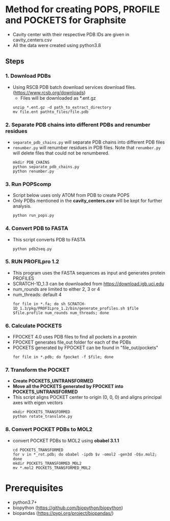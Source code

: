 # Method for creating POPS, PROFILE and POCKETS for Graphsite

* Cavity center with their respective PDB IDs are given in cavity_centers.csv
* All the data were created using python3.8

## **Steps**

### 1. Download PDBs
* Using RSCB PDB batch download services download files. (https://www.rcsb.org/downloads)
  * Files will be downloaded as *.ent.gz  
  ```
  unzip *.ent.gz -d path_to_extract_directory
  mv file.ent pathto_files/file.pdb
  ```

### 2. Separate PDB chains into different PDBs and renumber residues
* ```separate_pdb_chains.py``` will separate PDB chains into different PDB files
* ```renumber.py``` will renumber residues in PDB files. Note that ```renumber.py``` will delete files that could not be renumbered.   
  ```
  mkdir PDB_CHAINS
  python separate_pdb_chains.py
  python renumber.py
  ```

### 3. Run POPScomp
* Script below uses only ATOM from PDB to create POPS
* Only PDBs mentioned in the **cavity_centers.csv** will be kept for further analysis. 
  ```
  python run_pops.py
  ```

### 4. Convert PDB to FASTA
* This script converts PDB to FASTA
  ```
  python pdb2seq.py
  ```

### 5. RUN PROFILpro 1.2
* This program uses the FASTA sequences as input and generates protein PROFILES
* SCRATCH-1D_1.3 can be downloaded from https://download.igb.uci.edu
* num_rounds are limited to either 2, 3 or 4
* num_threads: default 4
  ```
  for file in *.fa; do sh SCRATCH-1D_1.3/pkg/PROFILpro_1.2/bin/generate_profiles.sh $file $file.profile num_rounds num_threads; done
  ```

### 6. Calculate POCKETS
* FPOCKET 4.0 uses PDB files to find all pockets in a protein
* FPOCKET generates file_out folder for each of the PDBs
* POCKETS generated by FPOCKET can be found in "file_out/pockets"
  ```
  for file in *.pdb; do fpocket -f $file; done
  ```
### 7. Transform the POCKET
* **Create POCKETS_UNTRANSFORMED**
* **Move all the POCKETS generated by FPOCKET into POCKETS_UNTRANSFORMED**
* This script aligns POCKET center to origin (0, 0, 0) and aligns principal axes with eigen vectors
  ```
  mkdir POCKETS_TRANSFORMED
  python rotate_translate.py
  ```

### 8. Convert POCKET PDBs to MOL2
* convert POCKET PDBs to MOL2 using **obabel 3.1.1**
  ```
  cd POCKETS_TRANSFORMED
  for v in *_rot.pdb; do obabel -ipdb $v -omol2 -gen3d -O$v.mol2; done
  mkdir POCKETS_TRANSFORMED_MOL2
  mv *.mol2 POCKETS_TRANSFORMED_MOL2
  ```
 
 # Prerequisites
 - python3.7+
 - biopython (https://github.com/biopython/biopython)
 - biopandas (https://pypi.org/project/biopandas/)
